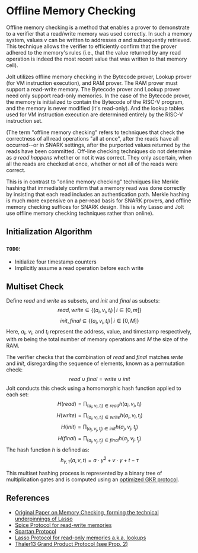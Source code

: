 # Offline Memory Checking
Offline memory checking is a method that enables a prover to demonstrate to a verifier that a read/write memory was used correctly. In such a memory system, values $v$ can be written to addresses $a$ and subsequently retrieved. This technique allows the verifier to efficiently confirm that the prover adhered to the memory's rules (i.e., that the value returned by any read operation is indeed the most recent value that was written to that memory cell). 

Jolt utilizes offline memory checking in the Bytecode prover, Lookup prover (for VM instruction execution), and RAM prover. The RAM prover must support a read-write memory. The Bytecode prover and Lookup prover need only support read-only memories.  In the case of the Bytecode prover, the memory is initialized to contain the Bytecode of the RISC-V program, and the memory is never modified (it's read-only). And the lookup tables used for VM instruction execution are determined entirely by the RISC-V instruction set.

(The term "offline memory checking" refers to techniques that check the correctness of all read operations "all at once", after the reads have all occurred--or in SNARK settings, after the purported values returned by the reads have been committed. Off-line checking techniques do not determine as _a read happens_ whether or not it was correct. They only ascertain, when all the reads are checked at once, whether or not all of the reads were correct. 

This is in contrast to "online memory checking" techniques like Merkle hashing that immediately confirm that a memory read was done correctly by insisting that each read includes an authentication path. Merkle hashing is much more expensive on a per-read basis for SNARK provers, and offline memory checking suffices for SNARK design. This is why Lasso and Jolt use offline memory checking techniques rather than online). 

## Initialization Algorithm
### `TODO`: 
- Initialize four timestamp counters
- Implicitly assume a read operation before each write

## Multiset Check
Define $read$ and $write$ as subsets, and $init$ and $final$ as subsets:
$$
read, write \subseteq \{(a_i, v_i, t_i) \,|\, i \in [0, m]\}
$$
$$
init, final \subseteq \{(a_i, v_i, t_i) \,|\, i \in [0, M]\}
$$
Here, $a_i$, $v_i$, and $t_i$ represent the address, value, and timestamp respectively, with $m$ being the total number of memory operations and $M$ the size of the RAM.

The verifier checks that the combination of $read$ and $final$ matches $write$ and $init$, disregarding the sequence of elements, known as a permutation check:
$$
read \cup final = write \cup init
$$
Jolt conducts this check using a homomorphic hash function applied to each set:
$$
H(read) = \prod_{(a_i, v_i, t_i) \in read} h(a_i, v_i, t_i)
$$
$$
H(write) = \prod_{(a_i, v_i, t_i) \in write} h(a_i, v_i, t_i)
$$
$$
H(init) = \prod_{(a_j, v_j, t_j) \in init} h(a_j, v_j, t_j)
$$
$$
H(final) = \prod_{(a_j, v_j, t_j) \in final} h(a_j, v_j, t_j)
$$
The hash function $h$ is defined as:
$$
h_{\gamma, \tau}(a, v, t) = a \cdot \gamma^2 + v \cdot \gamma + t - \tau
$$

This multiset hashing process is represented by a binary tree of multiplication gates and is computed using an [optimized GKR protocol](https://eprint.iacr.org/2013/351.pdf).

## References
- [Original Paper on Memory Checking, forming the technical underpinnings of Lasso](https://www.researchgate.net/publication/226386605_Checking_the_correctness_of_memories/link/0c960526fe9ab32634000000/download?_tp=eyJjb250ZXh0Ijp7ImZpcnN0UGFnZSI6InB1YmxpY2F0aW9uIiwicGFnZSI6InB1YmxpY2F0aW9uIn19)
- [Spice Protocol for read-write memories](https://eprint.iacr.org/2018/907.pdf)
- [Spartan Protocol](https://eprint.iacr.org/2019/550.pdf)
- [Lasso Protocol for read-only memories a.k.a. lookups](https://people.cs.georgetown.edu/jthaler/Lasso-paper.pdf)
- [Thaler13 Grand Product Protocol (see Prop. 2)](https://eprint.iacr.org/2013/351.pdf)
